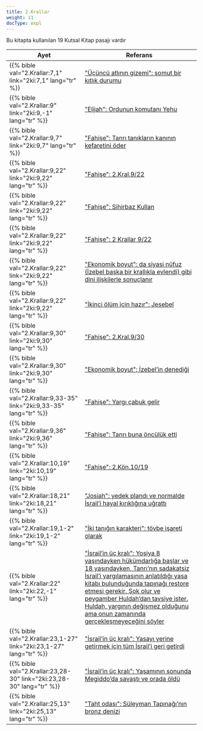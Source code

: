 ```yaml
---
title: 2.Krallar
weight: 11
docType: expl
---
```


Bu kitapta kullanılan 19 Kutsal Kitap pasajı vardır

| Ayet | Referans |
|-------|-----------|
| {{% bible val="2.Krallar:7,1" link="2ki:7,1" lang="tr" %}} | ["Üçüncü atlının gizemi": somut bir kıtlık durumu](../exampleSite/content/expl/../expl/content/seals/the-mystery-of-the-four-horse-men#2b7f) |
| {{% bible val="2.Krallar:9" link="2ki:9,-1" lang="tr" %}} | ["Elijah": Ordunun komutanı Yehu](../exampleSite/content/expl/../expl/content/bowls/the-key-to-armageddon#5c76) |
| {{% bible val="2.Krallar:9,7" link="2ki:9,7" lang="tr" %}} | ["Fahişe": Tanrı tanıkların kanının kefaretini öder](../exampleSite/content/expl/../expl/content/harlot/who-is-the-harlot-babylon-part-1#b45d) |
| {{% bible val="2.Krallar:9,22" link="2ki:9,22" lang="tr" %}} | ["Fahişe": 2.Kral.9/22](../exampleSite/content/expl/../expl/content/harlot/who-is-the-harlot-babylon-part-1#b45d) |
| {{% bible val="2.Krallar:9,22" link="2ki:9,22" lang="tr" %}} | ["Fahişe": Sihirbaz Kullan](../exampleSite/content/expl/../expl/content/harlot/who-is-the-harlot-babylon-part-1#b45d) |
| {{% bible val="2.Krallar:9,22" link="2ki:9,22" lang="tr" %}} | ["Fahişe": 2 Krallar 9/22](../exampleSite/content/expl/../expl/content/harlot/who-is-the-harlot-babylon-part-1#b45d) |
| {{% bible val="2.Krallar:9,22" link="2ki:9,22" lang="tr" %}} | ["Ekonomik boyut": da siyasi nüfuz (İzebel başka bir krallıkla evlendi) gibi dini ilişkilerle sonuçlanır](../exampleSite/content/expl/../expl/content/harlot/who-is-the-harlot-babylon-part-2#fb4b) |
| {{% bible val="2.Krallar:9,22" link="2ki:9,22" lang="tr" %}} | ["İkinci ölüm için hazır": Jesebel](../exampleSite/content/expl/../expl/content/paradise/the-new-jerusalem#d33d) |
| {{% bible val="2.Krallar:9,30" link="2ki:9,30" lang="tr" %}} | ["Fahişe": 2.Kral.9/30](../exampleSite/content/expl/../expl/content/harlot/who-is-the-harlot-babylon-part-1#b45d) |
| {{% bible val="2.Krallar:9,30" link="2ki:9,30" lang="tr" %}} | ["Ekonomik boyut": İzebel’in denediği ](../exampleSite/content/expl/../expl/content/harlot/who-is-the-harlot-babylon-part-2#fb4b) |
| {{% bible val="2.Krallar:9,33-35" link="2ki:9,33-35" lang="tr" %}} | ["Fahişe": Yargı çabuk gelir](../exampleSite/content/expl/../expl/content/harlot/who-is-the-harlot-babylon-part-1#b45d) |
| {{% bible val="2.Krallar:9,36" link="2ki:9,36" lang="tr" %}} | ["Fahişe": Tanrı buna öncülük etti](../exampleSite/content/expl/../expl/content/harlot/who-is-the-harlot-babylon-part-1#b45d) |
| {{% bible val="2.Krallar:10,19" link="2ki:10,19" lang="tr" %}} | ["Fahişe": 2.Kön.10/19](../exampleSite/content/expl/../expl/content/harlot/who-is-the-harlot-babylon-part-1#b45d) |
| {{% bible val="2.Krallar:18,21" link="2ki:18,21" lang="tr" %}} | ["Josiah": yedek plandı ve normalde İsrail’i hayal kırıklığına uğrattı](../exampleSite/content/expl/../expl/content/bowls/the-key-to-armageddon#9ad1) |
| {{% bible val="2.Krallar:19,1-2" link="2ki:19,1-2" lang="tr" %}} | ["İki tanığın karakteri": tövbe işareti olarak](../exampleSite/content/expl/../expl/content/witnesses/the-two-witnesses#bdb3) |
| {{% bible val="2.Krallar:22" link="2ki:22,-1" lang="tr" %}} | ["İsrail’in üç kralı": Yoşiya 8 yaşındayken hükümdarlığa başlar ve 18 yaşındayken, Tanrı’nın sadakatsiz İsrail’i yargılamasının anlatıldığı yasa kitabı bulunduğunda tapınağı restore etmesi gerekir. Şok olur ve peygamber Huldah’dan tavsiye ister. Huldah, yargının değişmez olduğunu ama onun zamanında gerçekleşmeyeceğini söyler](../exampleSite/content/expl/../expl/content/bowls/armageddon-and-the-battle-of-karkemish#0554) |
| {{% bible val="2.Krallar:23,1-27" link="2ki:23,1-27" lang="tr" %}} | ["İsrail’in üç kralı": Yasayı yerine getirmek için tüm İsrail’i geri getirdi](../exampleSite/content/expl/../expl/content/bowls/armageddon-and-the-battle-of-karkemish#0554) |
| {{% bible val="2.Krallar:23,28-30" link="2ki:23,28-30" lang="tr" %}} | ["İsrail’in üç kralı": Yaşamının sonunda Megiddo’da savaştı ve orada öldü](../exampleSite/content/expl/../expl/content/bowls/armageddon-and-the-battle-of-karkemish#0554) |
| {{% bible val="2.Krallar:25,13" link="2ki:25,13" lang="tr" %}} | ["Taht odası": Süleyman Tapınağı’nın bronz denizi](../exampleSite/content/expl/../expl/content/worship/worship-in-the-throne-room#54a4) |
